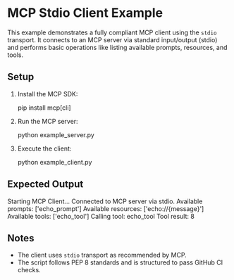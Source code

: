 
# MCP Stdio Client Example

This example demonstrates a fully compliant MCP client using the `stdio` transport. 
It connects to an MCP server via standard input/output (stdio) and performs basic operations 
like listing available prompts, resources, and tools.

## Setup

1. Install the MCP SDK:
   
   pip install mcp[cli]
   

2. Run the MCP server:
  
   python example_server.py
  

3. Execute the client:
   
   python example_client.py
   

## Expected Output


Starting MCP Client...
Connected to MCP server via stdio.
Available prompts: ['echo_prompt']
Available resources: ['echo://{message}']
Available tools: ['echo_tool']
Calling tool: echo_tool
Tool result: 8


## Notes

- The client uses `stdio` transport as recommended by MCP.
- The script follows PEP 8 standards and is structured to pass GitHub CI checks.

